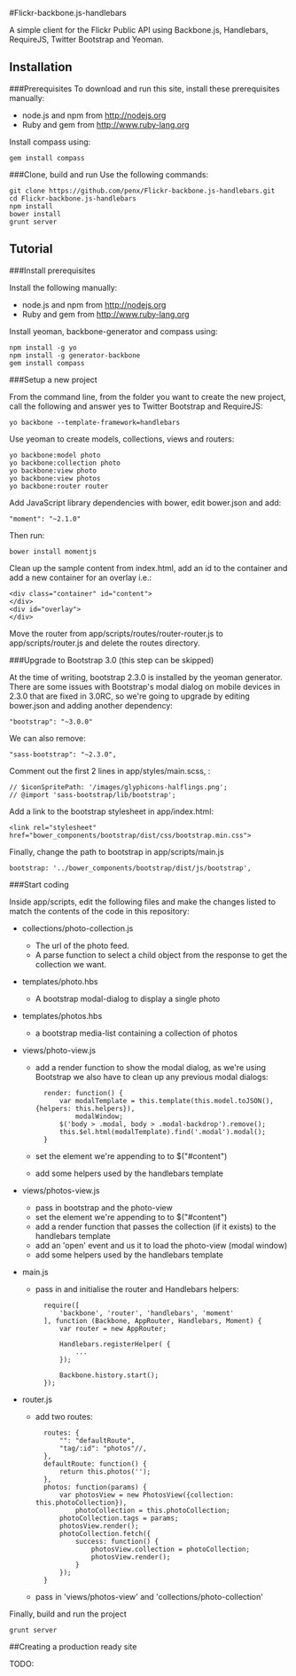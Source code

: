 #Flickr-backbone.js-handlebars

A simple client for the Flickr Public API using Backbone.js, Handlebars, RequireJS, Twitter Bootstrap and Yeoman.

## Installation

###Prerequisites
To download and run this site, install these prerequisites manually:

- node.js and npm from http://nodejs.org
- Ruby and gem from http://www.ruby-lang.org

Install compass using:

	gem install compass

###Clone, build and run
Use the following commands:

	git clone https://github.com/penx/Flickr-backbone.js-handlebars.git
	cd Flickr-backbone.js-handlebars
	npm install
	bower install
	grunt server

## Tutorial

###Install prerequisites

Install the following manually:

- node.js and npm from http://nodejs.org
- Ruby and gem from http://www.ruby-lang.org

Install yeoman, backbone-generator and compass using:

	npm install -g yo
	npm install -g generator-backbone
	gem install compass

###Setup a new project

From the command line, from the folder you want to create the new project, call the following and answer yes to Twitter Bootstrap and RequireJS:

	yo backbone --template-framework=handlebars

Use yeoman to create models, collections, views and routers:

	yo backbone:model photo
	yo backbone:collection photo
	yo backbone:view photo
	yo backbone:view photos
	yo backbone:router router

Add JavaScript library dependencies with bower, edit bower.json and add:

    "moment": "~2.1.0"

Then run:

	bower install momentjs

Clean up the sample content from index.html, add an id to the container and add a new container for an overlay i.e.:

	<div class="container" id="content">
	</div>
    <div id="overlay">
    </div>

Move the router from app/scripts/routes/router-router.js to app/scripts/router.js and delete the routes directory.


###Upgrade to Bootstrap 3.0
(this step can be skipped)

At the time of writing, bootstrap 2.3.0 is installed by the yeoman generator. There are some issues with Bootstrap's modal dialog on mobile devices in 2.3.0 that are fixed in 3.0RC, so we're going to upgrade by editing bower.json and adding another dependency:

    "bootstrap": "~3.0.0"

We can also remove:

    "sass-bootstrap": "~2.3.0",

Comment out the first 2 lines in app/styles/main.scss, :

	// $iconSpritePath: '/images/glyphicons-halflings.png';
	// @import 'sass-bootstrap/lib/bootstrap';

Add a link to the bootstrap stylesheet in app/index.html:

    <link rel="stylesheet" href="bower_components/bootstrap/dist/css/bootstrap.min.css">

Finally, change the path to bootstrap in app/scripts/main.js 

    bootstrap: '../bower_components/bootstrap/dist/js/bootstrap',


###Start coding

Inside app/scripts, edit the following files and make the changes listed to match the contents of the code in this repository:

* collections/photo-collection.js

	- The url of the photo feed.
	- A parse function to select a child object from the response to get the collection we want.

* templates/photo.hbs

	- A bootstrap modal-dialog to display a single photo

* templates/photos.hbs

	- a bootstrap media-list containing a collection of photos

* views/photo-view.js

	- add a render function to show the modal dialog, as we're using Bootstrap we also have to clean up any previous modal dialogs:

			render: function() {
	        	var modalTemplate = this.template(this.model.toJSON(), {helpers: this.helpers}),
		        	modalWindow;
		        $('body > .modal, body > .modal-backdrop').remove();
	        	this.$el.html(modalTemplate).find('.modal').modal();
	        }

	- set the element we're appending to to $("#content")
	- add some helpers used by the handlebars template 

* views/photos-view.js

	- pass in bootstrap and the photo-view
	- set the element we're appending to to $("#content")
	- add a render function that passes the collection (if it exists) to the handlebars template
	- add an 'open' event and us it to load the photo-view (modal window)
	- add some helpers used by the handlebars template 

* main.js

	- pass in and initialise the router and Handlebars helpers:

			require([
			    'backbone', 'router', 'handlebars', 'moment'
			], function (Backbone, AppRouter, Handlebars, Moment) {
			    var router = new AppRouter;

			    Handlebars.registerHelper( {
			    	...
			    });

			    Backbone.history.start();
			});

* router.js
	- add two routes:

			routes: {
			    "": "defaultRoute",
			    "tag/:id": "photos"//,
			},
			defaultRoute: function() {
			    return this.photos('');
			},
			photos: function(params) {
			    var photosView = new PhotosView({collection: this.photoCollection}),
			        photoCollection = this.photoCollection;
			    photoCollection.tags = params;
	            photosView.render();
			    photoCollection.fetch({
			        success: function() {
			            photosView.collection = photoCollection;
			            photosView.render();
			        }
			    });
			}

    - pass in 'views/photos-view' and 'collections/photo-collection'

Finally, build and run the project

	grunt server


##Creating a production ready site

TODO: